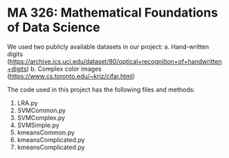 # MA 326: Mathematical Foundations of Data Science 

We used two publicly available datasets in our project: 
  a. Hand-written digits (https://archive.ics.uci.edu/dataset/80/optical+recognition+of+handwritten+digits)
  b. Complex color images (https://www.cs.toronto.edu/~kriz/cifar.html)

The code used in this project has the following files and methods: 
1. LRA.py
2. SVMCommon.py
3. SVMComplex.py
4. SVMSimple.py
5. kmeansCommon.py
6. kmeansComplicated.py
7. kmeansComplicated.py
